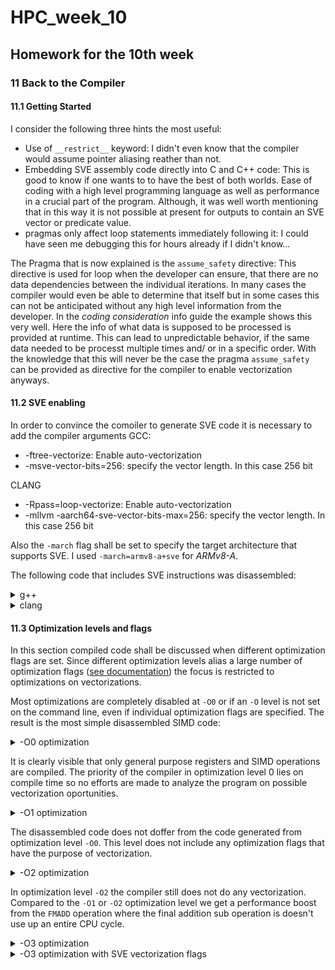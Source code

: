 # HPC_week_10
## Homework for the 10th week

### 11 Back to the Compiler

#### 11.1 Getting Started

I consider the following three hints the most useful:
- Use of ``__restrict__`` keyword: I didn't even know that the compiler would assume pointer aliasing reather than not. 
- Embedding SVE assembly code directly into C and C++ code: This is good to know if one wants to to have the best of both worlds. Ease of coding with a high level programming language as well as performance in a crucial part of the program. Although, it was well worth mentioning that in this way it is not possible at present for outputs to contain an SVE vector or predicate value.
- pragmas only affect loop statements immediately following it: I could have seen me debugging this for hours already if I didn't know...

The Pragma that is now explained is the `assume_safety` directive:
This directive is used for loop when the developer can ensure, that there are no data dependencies between the individual iterations. In many cases the compiler would even be able to determine that itself but in some cases this can not be anticipated without any high level information from the developer. In the *coding consideration* info guide the example shows this very well. Here the info of what data is supposed to be processed is provided at runtime. This can lead to unpredictable behavior, if the same data needed to be processt multiple times and/ or in a specific order. With the knowledge that this will never be the case the pragma `assume_safety` can be provided as directive for the compiler to enable vectorization anyways.

#### 11.2 SVE enabling

In order to convince the comoiler to generate SVE code it is necessary to add the compiler arguments
GCC:
- -ftree-vectorize: Enable auto-vectorization
- -msve-vector-bits=256: specify the vector length. In this case 256 bit

CLANG
- -Rpass=loop-vectorize: Enable auto-vectorization
- -mllvm -aarch64-sve-vector-bits-max=256: specify the vector length. In this case 256 bit

Also the `-march` flag shall be set to specify the target architecture that supports SVE. I used `-march=armv8-a+sve` for *ARMv8-A*.

The following code that includes SVE instructions was disassembled:

<details>
  <summary> g++ </summary>

```s
      0:   b4000260        cbz     x0, 4c <_Z12triad_simplemPKfS0_Pf+0x4c>
   4:   91001025        add     x5, x1, #0x4
   8:   91001044        add     x4, x2, #0x4
   c:   cb050065        sub     x5, x3, x5
  10:   cb040064        sub     x4, x3, x4
  14:   f10060bf        cmp     x5, #0x18
  18:   fa588880        ccmp    x4, #0x18, #0x0, hi  // hi = pmore
  1c:   d2800004        mov     x4, #0x0                        // #0
  20:   54000189        b.ls    50 <_Z12triad_simplemPKfS0_Pf+0x50>  // b.plast
  24:   25a01fe0        whilelo p0.s, xzr, x0
  28:   25b9c002        fmov    z2.s, #2.000000000000000000e+00
  2c:   2518e141        ptrue   p1.b, vl32
  30:   a5444021        ld1w    {z1.s}, p0/z, [x1, x4, lsl #2]
  34:   a5444040        ld1w    {z0.s}, p0/z, [x2, x4, lsl #2]
  38:   65a18440        fmad    z0.s, p1/m, z2.s, z1.s
  3c:   e5444060        st1w    {z0.s}, p0, [x3, x4, lsl #2]
  40:   91002084        add     x4, x4, #0x8
  44:   25a01c80        whilelo p0.s, x4, x0
  48:   54ffff41        b.ne    30 <_Z12triad_simplemPKfS0_Pf+0x30>  // b.any
  4c:   d65f03c0        ret
  50:   1e201002        fmov    s2, #2.000000000000000000e+00
  54:   d503201f        nop
  58:   bc647841        ldr     s1, [x2, x4, lsl #2]
  5c:   bc647820        ldr     s0, [x1, x4, lsl #2]
  60:   1f020020        fmadd   s0, s1, s2, s0
  64:   bc247860        str     s0, [x3, x4, lsl #2]
  68:   91000484        add     x4, x4, #0x1
  6c:   eb04001f        cmp     x0, x4
  70:   54ffff41        b.ne    58 <_Z12triad_simplemPKfS0_Pf+0x58>  // b.any
  74:   d65f03c0        ret
```

</details>

<details>
  <summary> clang </summary>

```s
   0:   b4000260        cbz     x0, 4c <_Z12triad_simplemPKfS0_Pf+0x4c>
   4:   91001025        add     x5, x1, #0x4
   8:   91001044        add     x4, x2, #0x4
   c:   cb050065        sub     x5, x3, x5
  10:   cb040064        sub     x4, x3, x4
  14:   f10060bf        cmp     x5, #0x18
  18:   fa588880        ccmp    x4, #0x18, #0x0, hi  // hi = pmore
  1c:   d2800004        mov     x4, #0x0                        // #0
  20:   54000189        b.ls    50 <_Z12triad_simplemPKfS0_Pf+0x50>  // b.plast
  24:   25a01fe0        whilelo p0.s, xzr, x0
  28:   25b9c002        fmov    z2.s, #2.000000000000000000e+00
  2c:   2518e141        ptrue   p1.b, vl32
  30:   a5444021        ld1w    {z1.s}, p0/z, [x1, x4, lsl #2]
  34:   a5444040        ld1w    {z0.s}, p0/z, [x2, x4, lsl #2]
  38:   65a18440        fmad    z0.s, p1/m, z2.s, z1.s
  3c:   e5444060        st1w    {z0.s}, p0, [x3, x4, lsl #2]
  40:   91002084        add     x4, x4, #0x8
  44:   25a01c80        whilelo p0.s, x4, x0
  48:   54ffff41        b.ne    30 <_Z12triad_simplemPKfS0_Pf+0x30>  // b.any
  4c:   d65f03c0        ret
  50:   1e201002        fmov    s2, #2.000000000000000000e+00
  54:   d503201f        nop
  58:   bc647841        ldr     s1, [x2, x4, lsl #2]
  5c:   bc647820        ldr     s0, [x1, x4, lsl #2]
  60:   1f020020        fmadd   s0, s1, s2, s0
  64:   bc247860        str     s0, [x3, x4, lsl #2]
  68:   91000484        add     x4, x4, #0x1
  6c:   eb04001f        cmp     x0, x4
  70:   54ffff41        b.ne    58 <_Z12triad_simplemPKfS0_Pf+0x58>  // b.any
  74:   d65f03c0        ret
```

</details>

#### 11.3 Optimization levels and flags

In this section compiled code shall be discussed when different optimization flags are set. Since different optimization levels alias a large number of optimization flags ([see documentation](https://www.genome.gov/)) the focus is restricted to optimizations on vectorizations.

Most optimizations are completely disabled at `-O0` or if an `-O` level is not set on the command line, even if individual optimization flags are specified. The result is the most simple disassembled SIMD code:

<details>
  <summary> -O0 optimization </summary>

```s
   0:   b4000140        cbz     x0, 28 <_Z12triad_simplemPKfS0_Pf+0x28>
   4:   d2800004        mov     x4, #0x0                        // #0
   8:   bc647840        ldr     s0, [x2, x4, lsl #2]
   c:   1e202800        fadd    s0, s0, s0
  10:   bc647821        ldr     s1, [x1, x4, lsl #2]
  14:   1e212800        fadd    s0, s0, s1
  18:   bc247860        str     s0, [x3, x4, lsl #2]
  1c:   91000484        add     x4, x4, #0x1
  20:   eb04001f        cmp     x0, x4
  24:   54ffff21        b.ne    8 <_Z12triad_simplemPKfS0_Pf+0x8>  // b.any
  28:   d65f03c0        ret
```

</details>

It is clearly visible that only general purpose registers and SIMD operations are compiled. The priority of the compiler in optimization level 0 lies on compile time so no efforts are made to analyze the program on possible vectorization oportunities.



<details>
  <summary> -O1 optimization </summary>

```s
   0:   b4000140        cbz     x0, 28 <_Z12triad_simplemPKfS0_Pf+0x28>
   4:   d2800004        mov     x4, #0x0                        // #0
   8:   bc647840        ldr     s0, [x2, x4, lsl #2]
   c:   1e202800        fadd    s0, s0, s0
  10:   bc647821        ldr     s1, [x1, x4, lsl #2]
  14:   1e212800        fadd    s0, s0, s1
  18:   bc247860        str     s0, [x3, x4, lsl #2]
  1c:   91000484        add     x4, x4, #0x1
  20:   eb04001f        cmp     x0, x4
  24:   54ffff21        b.ne    8 <_Z12triad_simplemPKfS0_Pf+0x8>  // b.any
  28:   d65f03c0        ret
```

</details>

The disassembled code does not doffer from the code generated from optimization level `-O0`. This level does not include any optimization flags that have the purpose of vectorization.

<details>
  <summary> -O2 optimization </summary>

```s
   0:   b4000160        cbz     x0, 2c <_Z12triad_simplemPKfS0_Pf+0x2c>
   4:   d2800004        mov     x4, #0x0                        // #0
   8:   1e201002        fmov    s2, #2.000000000000000000e+00
   c:   d503201f        nop
  10:   bc647841        ldr     s1, [x2, x4, lsl #2]
  14:   bc647820        ldr     s0, [x1, x4, lsl #2]
  18:   1f020020        fmadd   s0, s1, s2, s0
  1c:   bc247860        str     s0, [x3, x4, lsl #2]
  20:   91000484        add     x4, x4, #0x1
  24:   eb04001f        cmp     x0, x4
  28:   54ffff41        b.ne    10 <_Z12triad_simplemPKfS0_Pf+0x10>  // b.any
  2c:   d65f03c0        ret
```

</details>

In optimization level `-O2` the compiler still does not do any vectorization. Compared to the `-O1` or `-O2` optimization level we get a performance boost from the `FMADD` operation where the final addition sub operation is doesn't use up an entire CPU cycle.

<details>
  <summary> -O3 optimization </summary>

```s
   0:   b40002e0        cbz     x0, 5c <_Z12triad_simplemPKfS0_Pf+0x5c>
   4:   91001044        add     x4, x2, #0x4
   8:   91001025        add     x5, x1, #0x4
   c:   cb050065        sub     x5, x3, x5
  10:   cb040064        sub     x4, x3, x4
  14:   eb05009f        cmp     x4, x5
  18:   0420e3e6        cntb    x6
  1c:   9a859084        csel    x4, x4, x5, ls  // ls = plast
  20:   d10020c5        sub     x5, x6, #0x8
  24:   eb05009f        cmp     x4, x5
  28:   d2800004        mov     x4, #0x0                        // #0
  2c:   540001a9        b.ls    60 <_Z12triad_simplemPKfS0_Pf+0x60>  // b.plast
  30:   04a0e3e5        cntw    x5
  34:   25a01fe0        whilelo p0.s, xzr, x0
  38:   25b9c002        fmov    z2.s, #2.000000000000000000e+00
  3c:   2518e3e1        ptrue   p1.b
  40:   a5444021        ld1w    {z1.s}, p0/z, [x1, x4, lsl #2]
  44:   a5444040        ld1w    {z0.s}, p0/z, [x2, x4, lsl #2]
  48:   65a18440        fmad    z0.s, p1/m, z2.s, z1.s
  4c:   e5444060        st1w    {z0.s}, p0, [x3, x4, lsl #2]
  50:   8b050084        add     x4, x4, x5
  54:   25a01c80        whilelo p0.s, x4, x0
  58:   54ffff41        b.ne    40 <_Z12triad_simplemPKfS0_Pf+0x40>  // b.any
  5c:   d65f03c0        ret
  60:   1e201002        fmov    s2, #2.000000000000000000e+00
  64:   d503201f        nop
  68:   bc647841        ldr     s1, [x2, x4, lsl #2]
  6c:   bc647820        ldr     s0, [x1, x4, lsl #2]
  70:   1f020020        fmadd   s0, s1, s2, s0
  74:   bc247860        str     s0, [x3, x4, lsl #2]
  78:   91000484        add     x4, x4, #0x1
  7c:   eb04001f        cmp     x0, x4
  80:   54ffff41        b.ne    68 <_Z12triad_simplemPKfS0_Pf+0x68>  // b.any
  84:   d65f03c0        ret
```

</details>

<details>
  <summary> -O3 optimization with SVE vectorization flags </summary>

```s
   0:   b4000260        cbz     x0, 4c <_Z12triad_simplemPKfS0_Pf+0x4c>
   4:   91001025        add     x5, x1, #0x4
   8:   91001044        add     x4, x2, #0x4
   c:   cb050065        sub     x5, x3, x5
  10:   cb040064        sub     x4, x3, x4
  14:   f10060bf        cmp     x5, #0x18
  18:   fa588880        ccmp    x4, #0x18, #0x0, hi  // hi = pmore
  1c:   d2800004        mov     x4, #0x0                        // #0
  20:   54000189        b.ls    50 <_Z12triad_simplemPKfS0_Pf+0x50>  // b.plast
  24:   25a01fe0        whilelo p0.s, xzr, x0
  28:   25b9c002        fmov    z2.s, #2.000000000000000000e+00
  2c:   2518e141        ptrue   p1.b, vl32
  30:   a5444021        ld1w    {z1.s}, p0/z, [x1, x4, lsl #2]
  34:   a5444040        ld1w    {z0.s}, p0/z, [x2, x4, lsl #2]
  38:   65a18440        fmad    z0.s, p1/m, z2.s, z1.s
  3c:   e5444060        st1w    {z0.s}, p0, [x3, x4, lsl #2]
  40:   91002084        add     x4, x4, #0x8
  44:   25a01c80        whilelo p0.s, x4, x0
  48:   54ffff41        b.ne    30 <_Z12triad_simplemPKfS0_Pf+0x30>  // b.any
  4c:   d65f03c0        ret
  50:   1e201002        fmov    s2, #2.000000000000000000e+00
  54:   d503201f        nop
  58:   bc647841        ldr     s1, [x2, x4, lsl #2]
  5c:   bc647820        ldr     s0, [x1, x4, lsl #2]
  60:   1f020020        fmadd   s0, s1, s2, s0
  64:   bc247860        str     s0, [x3, x4, lsl #2]
  68:   91000484        add     x4, x4, #0x1
  6c:   eb04001f        cmp     x0, x4
  70:   54ffff41        b.ne    58 <_Z12triad_simplemPKfS0_Pf+0x58>  // b.any
  74:   d65f03c0        ret
```

</details>
